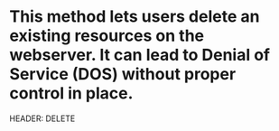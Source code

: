 # This method lets users delete an existing resources on the webserver. It can lead to Denial of Service (DOS) without proper control in place.

HEADER: DELETE